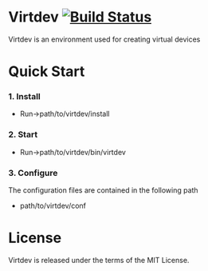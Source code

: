 # Virtdev [![Build Status](https://travis-ci.org/virtdev/virtdev.svg?branch=unstable)](https://travis-ci.org/virtdev/virtdev)

Virtdev is an environment used for creating virtual devices

# Quick Start
### 1. Install
* Run->path/to/virtdev/install

### 2. Start
* Run->path/to/virtdev/bin/virtdev

### 3. Configure
The configuration files are contained in the following path
* path/to/virtdev/conf

# License
Virtdev is released under the terms of the MIT License.
